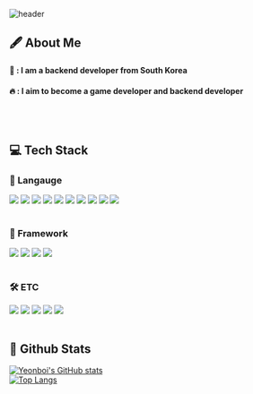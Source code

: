 <div>
<!--Header-->

![header](https://capsule-render.vercel.app/api?type=waving&color=gradient&height=300&section=header&text=Welcome%20To%20My%20Github)

</div>

<div>
<!--Body-->

## 🖋 About Me
#### 🙋 : I am a backend developer from South Korea
#### 🔥 : I aim to become a game developer and backend developer
<br/>
<br/>

## 💻 Tech Stack
### 📄 Langauge
  <!--Java-->
  <img src="https://img.shields.io/badge/java-007396?style=for-the-badge&logo=java&logoColor=white">
  <!--JavaScript-->
  <img src="https://img.shields.io/badge/JavaScript-F7DF1E?style=for-the-badge&logo=JavaScript&logoColor=white"/>
  <!--HTML5-->
  <img src="https://img.shields.io/badge/HTML5-E34F26?style=for-the-badge&logo=HTML5&logoColor=white"/>
  <!--CSS-->
  <img src="https://img.shields.io/badge/CSS3-1572B6?style=for-the-badge&logo=CSS3&logoColor=white"/>
  <!--Kotlin-->
  <img src="https://img.shields.io/badge/Kotlin-7F52FF?style=for-the-badge&logo=kotlin&logoColor=white"/>
  <!--C-->
  <img src="https://img.shields.io/badge/C-A8B9CC?style=for-the-badge&logo=c&logoColor=white"/>
  <!--C#-->
  <img src="https://img.shields.io/badge/csharp-58CC02?style=for-the-badge&logo=csharp&logoColor=white"/>
  <!--C++-->
  <img src="https://img.shields.io/badge/C++-00599C?style=for-the-badge&logo=cplusplus&logoColor=white"/>
  <!--Python-->
  <img src="https://img.shields.io/badge/Python-3776AB?style=for-the-badge&logo=Python&logoColor=white"/>
  <!--Arduino-->
  <img src="https://img.shields.io/badge/Arduino-00878F?style=for-the-badge&logo=arduino&logoColor=white"/>
  
  <br>
  <br>

### 📁 Framework
  <!--Spring-->
  <img src="https://img.shields.io/badge/spring-6DB33F?style=for-the-badge&logo=spring&logoColor=white"/>
  <!--React-->
  <img src="https://img.shields.io/badge/react-61DAFB?style=for-the-badge&logo=react&logoColor=white"/>
  <!--Unity-->
  <img src="https://img.shields.io/badge/unity-002244?style=for-the-badge&logo=unity&logoColor=white"/>
  <!--Unreal-->
  <img src="https://img.shields.io/badge/unrealengine-0E1128?style=for-the-badge&logo=unrealengine&logoColor=white"/>

  <br>
  <br>

### 🛠 ETC
  <!--AWS-->
  <img src="https://img.shields.io/badge/amazonwebservices-232F3E.svg?style=for-the-badge&logo=amazonwebservices&logoColor=white"/>
  <!--Git-->
  <img src="https://img.shields.io/badge/git-F05033.svg?style=for-the-badge&logo=git&logoColor=white"/>
  <!--Github-->
  <img src="https://img.shields.io/badge/github-181717.svg?style=for-the-badge&logo=github&logoColor=white"/>
  <!--Notion-->
  <img src="https://img.shields.io/badge/Notion-F3F3F3.svg?style=for-the-badge&logo=notion&logoColor=black"/>
  <!--Slack-->
  <img src="https://img.shields.io/badge/slack-4A154B.svg?style=for-the-badge&logo=slack&logoColor=white"/>

<br/>
<br/>

## 🤔 Github Stats
[![Yeonboi's GitHub stats](https://github-readme-stats.vercel.app/api?username=SeokYeongeol)](https://github.com/anuraghazra/github-readme-stats)
<br/>
[![Top Langs](https://github-readme-stats.vercel.app/api/top-langs/?username=SeokYeongeol)](https://github.com/anuraghazra/github-readme-stats)

</div>
